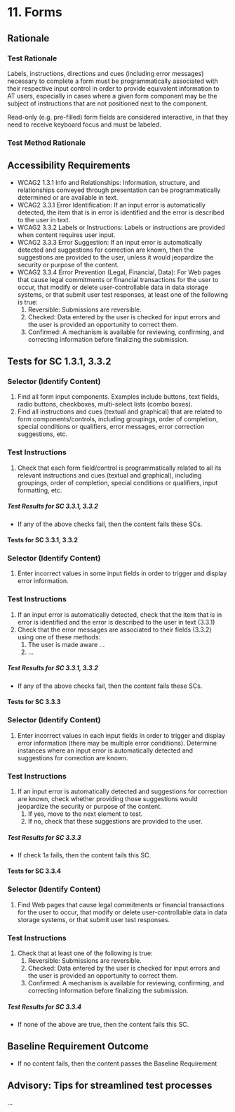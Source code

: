 # 11. Forms
## Rationale
### Test Rationale
Labels, instructions, directions and cues (including error messages) necessary to complete a form must be programmatically associated with their respective input control in order to provide equivalent information to AT users, especially in cases where a given form component may be the subject of instructions that are not positioned next to the component.

Read-only (e.g. pre-filled) form fields are considered interactive, in that they need to receive keyboard focus and must be labeled.

### Test Method Rationale

## Accessibility Requirements
* WCAG2 1.3.1 Info and Relationships: Information, structure, and relationships conveyed through presentation can be programmatically determined or are available in text. 
* WCAG2 3.3.1 Error Identification: If an input error is automatically detected, the item that is in error is identified and the error is described to the user in text.
* WCAG2 3.3.2 Labels or Instructions: Labels or instructions are provided when content requires user input.
* WCAG2 3.3.3 Error Suggestion: If an input error is automatically detected and suggestions for correction are known, then the suggestions are provided to the user, unless it would jeopardize the security or purpose of the content.
* WCAG2 3.3.4 Error Prevention (Legal, Financial, Data): For Web pages that cause legal commitments or financial transactions for the user to occur, that modify or delete user-controllable data in data storage systems, or that submit user test responses, at least one of the following is true:
   1. Reversible: Submissions are reversible.
   1. Checked: Data entered by the user is checked for input errors and the user is provided an opportunity to correct them.
   1. Confirmed: A mechanism is available for reviewing, confirming, and correcting information before finalizing the submission.

## Tests for SC 1.3.1, 3.3.2
### Selector (Identify Content)
1. Find all form input components. Examples include buttons, text fields, radio buttons, checkboxes, multi-select lists (combo boxes).
1. Find all instructions and cues (textual and graphical) that are related to form components/controls, including groupings, order of completion, special conditions or qualifiers, error messages, error correction suggestions, etc. 

### Test Instructions
1. Check that each form field/control is programmatically related to all its relevant instructions and cues (textual and graphical), including groupings, order of completion, special conditions or qualifiers, input formatting, etc. 

##### Test Results for SC 3.3.1, 3.3.2
* If any of the above checks fail, then the content fails these SCs.

#### Tests for SC 3.3.1, 3.3.2
### Selector (Identify Content)
1. Enter incorrect values in some input fields in order to trigger and display error information.

### Test Instructions
1. If an input error is automatically detected, check that the item that is in error is identified and the error is described to the user in text (3.3.1)
1. Check that the error messages are associated to their fields (3.3.2) using one of these methods:
   1. The user is made aware ...
   1. ...

##### Test Results for SC 3.3.1, 3.3.2
* If any of the above checks fail, then the content fails these SCs.

#### Tests for SC 3.3.3
### Selector (Identify Content)
1. Enter incorrect values in each input fields in order to trigger and display error information (there may be multiple error conditions). Determine instances where an input error is automatically detected and suggestions for correction are known.

### Test Instructions
1. If an input error is automatically detected and suggestions for correction are known, check whether providing those  suggestions would jeopardize the security or purpose of the content.
   1. If yes, move to the next element to test.
   1. If no, check that these suggestions are provided to the user.
   
##### Test Results for SC 3.3.3
* If check 1a fails, then the content fails this SC.

#### Tests for SC 3.3.4
### Selector (Identify Content)
1. Find Web pages that cause legal commitments or financial transactions for the user to occur, that modify or delete user-controllable data in data storage systems, or that submit user test responses.

### Test Instructions
1. Check that at least one of the following is true:
   1. Reversible: Submissions are reversible.
   1. Checked: Data entered by the user is checked for input errors and the user is provided an opportunity to correct them.
   1. Confirmed: A mechanism is available for reviewing, confirming, and correcting information before finalizing the submission.
   
##### Test Results for SC 3.3.4
* If none of the above are true, then the content fails this SC.

## Baseline Requirement Outcome
* If no content fails, then the content passes the Baseline Requirement


## Advisory: Tips for streamlined test processes
...
